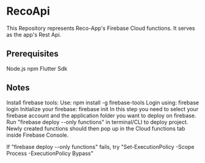 # RecoApi
This Repository represents Reco-App's Firebase Cloud functions. It serves as the app's Rest Api.

## Prerequisites

Node.js
npm
Flutter Sdk

## Notes

Install firebase tools: Use: npm install -g firebase-tools
Login using: firebase login
Initialize your firebase: firebase init In this step you need to select your firebase account and the application folder you want to deploy on firebase.
Run "firebase deploy --only functions" in terminal/CLI to deploy project. Newly created functions should then pop up in the Cloud functions tab inside Firebase Console.

If "firebase deploy --only functions" fails, try "Set-ExecutionPolicy -Scope Process -ExecutionPolicy Bypass"
